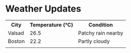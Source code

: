 # Weather Updates

<!-- WEATHER-UPDATE-START -->
<table><tr><th>City</th><th>Temperature (°C)</th><th>Condition</th></tr><tr><td>Valsad</td><td>26.5</td><td>Patchy rain nearby</td></tr><tr><td>Boston</td><td>22.2</td><td>Partly cloudy</td></tr><tr><td></td><td></td><td></td></tr></table>
<!-- WEATHER-UPDATE-END -->
